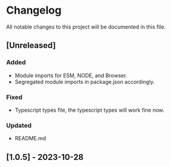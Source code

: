 # Changelog

All notable changes to this project will be documented in this file.

## [Unreleased]

### Added
- Module imports for ESM, NODE, and Browser.
- Segregated module imports in package.json accordingly.

### Fixed
- Typescript types file, the typescript types will work fine now.

### Updated
- README.md

## [1.0.5] - 2023-10-28
